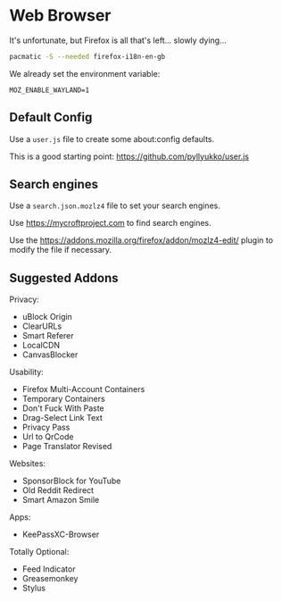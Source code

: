 # Web Browser

It's unfortunate, but Firefox is all that's left... slowly dying...

```sh
pacmatic -S --needed firefox-i18n-en-gb
```

We already set the environment variable:

```
MOZ_ENABLE_WAYLAND=1
```

## Default Config

Use a `user.js` file to create some about:config defaults.

This is a good starting point: <https://github.com/pyllyukko/user.js>

## Search engines

Use a `search.json.mozlz4` file to set your search engines.

Use <https://mycroftproject.com> to find search engines.

Use the <https://addons.mozilla.org/firefox/addon/mozlz4-edit/> plugin to modify the file if necessary.

## Suggested Addons

Privacy:

* uBlock Origin
* ClearURLs
* Smart Referer
* LocalCDN
* CanvasBlocker

Usability:

* Firefox Multi-Account Containers
* Temporary Containers
* Don't Fuck With Paste
* Drag-Select Link Text
* Privacy Pass
* Url to QrCode
* Page Translator Revised

Websites:

* SponsorBlock for YouTube
* Old Reddit Redirect
* Smart Amazon Smile

Apps:

* KeePassXC-Browser

Totally Optional:

* Feed Indicator
* Greasemonkey
* Stylus
